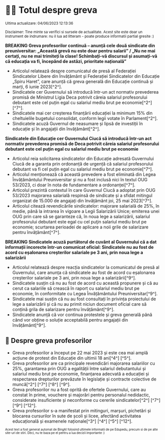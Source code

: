 # 👩‍🏫 Totul despre greva
<sub>Ultima actualizare: 04/06/2023 12:13:36</sub>

<sub>Disclaimer: Tine minte sa verifici si sursele de actualitate. Acest site este doar un instrument de indrumare: nu il lua ad litteram - poate produce informatii partial gresite :)</sub>

**BREAKING Greva profesorilor continuă – anunță cele două sindicate din preuniversitar: „Această grevă nu este doar pentru salarii” / „Nu ne mai certați, nu ne mai trimiteți la clase! Schimbați-vă discursul și asumați-vă că educația va fi, începând de astăzi, prioritate națională”**

- Articolul relatează despre comunicatul de presă al Federației Sindicatelor Libere din Învățământ și Federației Sindicatelor din Educație „Spiru Haret”, care anunță că greva generală din Educație continuă și marți, 6 iunie 2023[^2^].
- Sindicatele cer Guvernului să introducă într-un act normativ prevederea promisă de Ministrul Ligia Deca potrivit căreia salariul profesorului debutant este cel puțin egal cu salariul mediu brut pe economie[^2^] [^7^].
- Sindicatele mai cer creșterea finanțării educației la minimum 15% din cheltuielile bugetului consolidat, conform legii votate în Parlament[^2^].
- Sindicatele acuză Guvernul de neasumare și lipsă de investiții în educație și în angajații din învățământ[^2^].

**Sindicatele din Educație cer Guvernului Ciucă să introducă într-un act normativ prevederea promisă de Deca potrivit căreia salariul profesorului debutant este cel puțin egal cu salariul mediu brut pe economie**

- Articolul reia solicitarea sindicatelor din Educație adresată Guvernului Ciucă de a garanta prin ordonanță de urgență că salariul profesorului debutant va fi cel puțin egal cu salariul mediu brut pe economie[^7^].
- Articolul menționează că această prevedere a fost eliminată din Legea Învățământului Preuniversitar și nu a fost inclusă nici în textul OUG 53/2023, ci doar în nota de fundamentare a ordonanței[^7^].
- Articolul prezintă contextul în care Guvernul Ciucă a adoptat prin OUG 53/2023 majorarea salarială respinsă de sindicate și a sfidat mitingul organizat de 15.000 de angajați din învățământ joi, 25 mai 2023[^7^].
- Articolul citează revendicările sindicatelor: majorare salarială de 25%, în medie, până la intrarea în vigoare a Legii Salarizării Unice; emiterea unei OUG prin care să se garanteze că, în noua lege a salarizării, salariul profesorului debutant este egal cu cel puţin salariul mediu brut pe economie; scurtarea perioadei de aplicare a noii grile de salarizare pentru învățământ[^7^].

**BREAKING Sindicatele acuză purtătorul de cuvânt al Guvernului că a dat informații incorecte într-un comunicat oficial: Sindicatele nu au fost de acord cu eșalonarea creșterilor salariale pe 3 ani, prin noua lege a salarizării**

- Articolul relatează despre reacția sindicatelor la comunicatul de presă al Guvernului, care anunța că sindicatele au fost de acord cu eșalonarea creșterilor salariale pe 3 ani, prin noua lege a salarizării[^9^].
- Sindicatele susțin că nu au fost de acord cu această propunere și că au cerut ca salariile să crească în raport cu salariul mediu brut pe economie, în conformitate cu Legea Învățământului Preuniversitar[^9^].
- Sindicatele mai susțin că nu au fost consultați în privința proiectului de lege a salarizării și că nu au primit niciun document oficial care să conțină grila de salarizare pentru învățământ[^9^].
- Sindicatele anunță că vor continua protestele și greva generală până când vor obține o soluție acceptabilă pentru angajații din învățământ[^9^].

## 🏫 Despre greva profesorilor

- Greva profesorilor a început pe 22 mai 2023 și este cea mai amplă acțiune de protest din Educație din ultimii 18 ani[^4^] [^5^].
- Greva profesorilor are ca principale revendicări majorarea salariilor cu 25%, garantarea prin OUG a egalității între salariul debutantului și salariul mediu brut pe economie, finanțarea adecvată a educației și respectarea drepturilor prevăzute în legislație și contracte colective de muncă[^2^] [^7^] [^8^] [^9^].
- Greva profesorilor nu a fost oprită de ofertele Guvernului, care au constat în prime, vouchere și majorări pentru personalul nedidactic, considerate insuficiente și neconforme cu cererile sindicatelor[^2^] [^7^] [^9^] [^12^].
- Greva profesorilor s-a manifestat prin mitinguri, marșuri, pichetări și blocarea cursurilor în sute de școli și licee, afectând activitatea educațională și examenele naționale[^3^] [^4^] [^5^] [^12^].


<sub><sub>Acest text a fost generat automat de BingAI folosind ultimele informatii de pe Edupedu, precum si de pe alte site-uri de stiri. Deci, nu te baza pe el pentru a lua decizii importante :)</sub></sub>